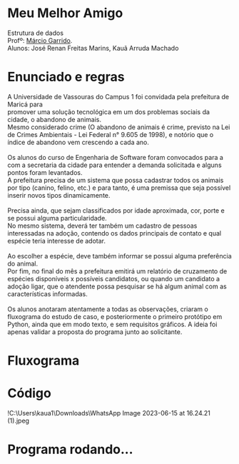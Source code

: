 # Meu Melhor Amigo
Estrutura de dados<br>
Profº: <a href="https://github.com/marciogarridoLaCop">Márcio Garrido</a>.<br>
Alunos: José Renan Freitas Marins,  Kauã Arruda Machado<br>

# Enunciado e regras
  A Universidade de Vassouras do Campus 1 foi convidada pela prefeitura de Maricá para <br>
promover uma solução tecnológica em um dos problemas sociais da cidade, o abandono de animais. <br>
Mesmo considerado crime (O abandono de animais é crime, previsto na Lei de Crimes Ambientais - Lei Federal n° 9.605 de 1998), e notório que o índice de abandono vem crescendo a cada ano. <br>
<br>
  Os alunos do curso de Engenharia de Software foram convocados para a com a secretaria da cidade para entender a demanda solicitada e alguns pontos foram levantados. <br>
A prefeitura precisa de um sistema que possa cadastrar todos os animais por tipo (canino, felino, etc.) e para tanto, é uma premissa que seja possível inserir novos tipos dinamicamente. <br>
<br>
  Precisa ainda, que sejam classificados por idade aproximada, cor, porte e se possui alguma particularidade. <br> 
No mesmo sistema, deverá ter também um cadastro de pessoas interessadas na adoção, contendo os dados principais de contato e qual espécie teria interesse de adotar. <br>
<br>
  Ao escolher a espécie, deve também informar se possui alguma preferência do animal. <br>
Por fim, no final do mês a prefeitura emitirá um relatório de cruzamento de espécies disponíveis x possíveis candidatos, ou quando um candidato a adoção ligar, que o atendente possa pesquisar se há algum animal com as características informadas.<br>
<br>
  Os alunos anotaram atentamente a todas as observações, criaram o fluxograma do estudo de caso, e posteriormente o primeiro protótipo em Python, ainda que em modo texto, e sem requisitos gráficos. A ideia foi apenas validar a proposta do programa junto ao solicitante. <br> 
# Fluxograma
# Código
!C:\Users\kaua1\Downloads\WhatsApp Image 2023-06-15 at 16.24.21 (1).jpeg 

# Programa rodando...
